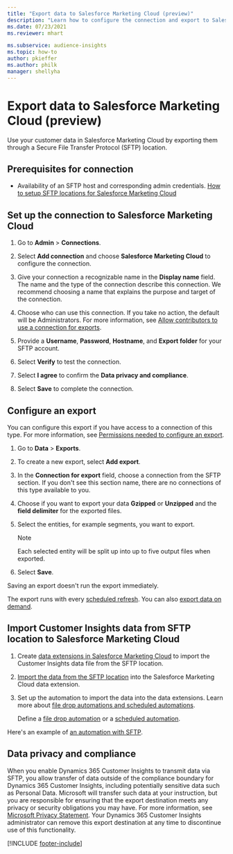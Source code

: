 ```yaml
---
title: "Export data to Salesforce Marketing Cloud (preview)"
description: "Learn how to configure the connection and export to Salesforce Marketing Cloud."
ms.date: 07/23/2021
ms.reviewer: mhart

ms.subservice: audience-insights
ms.topic: how-to
author: pkieffer
ms.author: philk
manager: shellyha
---
```


# Export data to Salesforce Marketing Cloud (preview)

Use your customer data in Salesforce Marketing Cloud by exporting them through a Secure File Transfer Protocol (SFTP) location.

## Prerequisites for connection

- Availability of an SFTP host and corresponding admin credentials. [How to setup SFTP locations for Salesforce Marketing Cloud](https://help.salesforce.com/articleView?id=sf.mc_es_configure_enhanced_ftp.htm&type=5) 

## Set up the connection to Salesforce Marketing Cloud

1. Go to **Admin** > **Connections**.

1. Select **Add connection** and choose **Salesforce Marketing Cloud** to configure the connection.

1. Give your connection a recognizable name in the **Display name** field. The name and the type of the connection describe this connection. We recommend choosing a name that explains the purpose and target of the connection.

1. Choose who can use this connection. If you take no action, the default will be Administrators. For more information, see [Allow contributors to use a connection for exports](connections.md#allow-contributors-to-use-a-connection-for-exports).

1. Provide a **Username**, **Password**, **Hostname**, and **Export folder** for your SFTP account.

1. Select **Verify** to test the connection.

1. Select **I agree** to confirm the **Data privacy and compliance**.

1. Select **Save** to complete the connection.

## Configure an export

You can configure this export if you have access to a connection of this type. For more information, see [Permissions needed to configure an export](export-destinations.md#set-up-a-new-export).

1. Go to **Data** > **Exports**.

1. To create a new export, select **Add export**.

1. In the **Connection for export** field, choose a connection from the SFTP section. If you don't see this section name, there are no connections of this type available to you.

1. Choose if you want to export your data **Gzipped** or **Unzipped** and the **field delimiter** for the exported files.

1. Select the entities, for example segments, you want to export.

   > [!NOTE]
   > Each selected entity will be split up into up to five output files when exported. 

1. Select **Save**.

Saving an export doesn't run the export immediately.

The export runs with every [scheduled refresh](system.md#schedule-tab). 
You can also [export data on demand](export-destinations.md#run-exports-on-demand). 

## Import Customer Insights data from SFTP location to Salesforce Marketing Cloud

1. Create [data extensions in Salesforce Marketing Cloud](https://help.salesforce.com/articleView?id=sf.mc_es_create_data_extension.htm&type=5) to import the Customer Insights data file from the SFTP location.

2. [Import the data from the SFTP location](https://help.salesforce.com/articleView?id=sf.mc_es_import_data_extension_classic.htm&type=5) into the Salesforce Marketing Cloud data extension. 

3. Set up the automation to import the data into the data extensions. Learn more about [file drop automations and scheduled automations](https://help.salesforce.com/articleView?id=sf.mc_as_triggered_automations.htm&type=5).

   Define a [file drop automation](https://help.salesforce.com/articleView?id=sf.mc_as_define_a_triggered_automation.htm&type=5) or a  [scheduled automation](https://help.salesforce.com/articleView?id=sf.mc_as_define_a_scheduled_automation.htm&type=5). 

Here's an example of [an automation with SFTP](https://help.salesforce.com/articleView?id=sf.mc_as_ftp_and_triggered_automation_scenario.htm&type=5).

## Data privacy and compliance

When you enable Dynamics 365 Customer Insights to transmit data via SFTP, you allow transfer of data outside of the compliance boundary for Dynamics 365 Customer Insights, including potentially sensitive data such as Personal Data. Microsoft will transfer such data at your instruction, but you are responsible for ensuring that the export destination meets any privacy or security obligations you may have. For more information, see [Microsoft Privacy Statement](https://go.microsoft.com/fwlink/?linkid=396732).
Your Dynamics 365 Customer Insights administrator can remove this export destination at any time to discontinue use of this functionality.

[!INCLUDE [footer-include](includes/footer-banner.md)]

